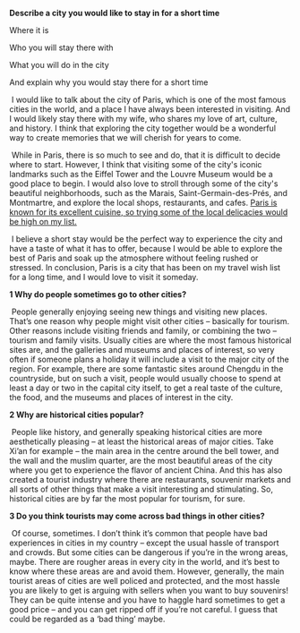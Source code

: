 **Describe a city you would like to stay in for a short time**

Where it is

Who you will stay there with

What you will do in the city

And explain why you would stay there for a short time

​	I would like to talk about the city of Paris, which is one of the most famous cities in the world, and a place I have always been interested in visiting. And I would likely stay there with my wife, who shares my love of art, culture, and history. I think that exploring the city together would be a wonderful way to create memories that we will cherish for years to come.

​	While in Paris, there is so much to see and do, that it is difficult to decide where to start. However, I think that visiting some of the city's iconic landmarks such as the Eiffel Tower and the Louvre Museum would be a good place to begin. I would also love to stroll through some of the city's beautiful neighborhoods, such as the Marais, Saint-Germain-des-Prés, and Montmartre, and explore the local shops, restaurants, and cafes. <u>Paris is known for its excellent cuisine, so trying some of the local delicacies would be high on my list.</u>

​	I believe a short stay would be the perfect way to experience the city and have a taste of what it has to offer, because  I would be able to explore the best of Paris and soak up the atmosphere without feeling rushed or stressed. In conclusion, Paris is a city that has been on my travel wish list for a long time, and I would love to visit it someday.



**1 Why do people sometimes go to other cities?**

​	People generally enjoying seeing new things and visiting new places. That’s one reason why people might visit other cities – basically for tourism. Other reasons include visiting friends and family, or combining the two – tourism and family visits. Usually cities are where the most famous historical sites are, and the galleries and museums and places of interest, so very often if someone plans a holiday it will include a visit to the major city of the region. For example, there are some fantastic sites around Chengdu in the countryside, but on such a visit, people would usually choose to spend at least a day or two in the capital city itself, to get a real taste of the culture, the food, and the museums and places of interest in the city.

**2 Why are historical cities popular?**

​	People like history, and generally speaking historical cities are more aesthetically pleasing – at least the historical areas of major cities. Take Xi’an for example – the main area in the centre around the bell tower, and the wall and the muslim quarter, are the most beautiful areas of the city where you get to experience the flavor of ancient China. And this has also created a tourist industry where there are restaurants, souvenir markets and all sorts of other things that make a visit interesting and stimulating. So, historical cities are by far the most popular for tourism, for sure.

**3 Do you think tourists may come across bad things in other cities?**

​	Of course, sometimes. I don’t think it’s common that people have bad experiences in cities in my country – except the usual hassle of transport and crowds. But some cities can be dangerous if you’re in the wrong areas, maybe. There are rougher areas in every city in the world, and it’s best to know where these areas are and avoid them. However, generally, the main tourist areas of cities are well policed and protected, and the most hassle you are likely to get is arguing with sellers when you want to buy souvenirs! They can be quite intense and you have to haggle hard sometimes to get a good price – and you can get ripped off if you’re not careful. I guess that could be regarded as a ‘bad thing’ maybe.